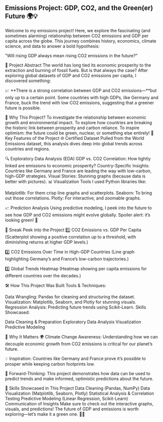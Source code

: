 ## Emissions Project: GDP, CO2, and the Green(er) Future 🌍💡
Welcome to my emissions project! Here, we explore the fascinating (and sometimes alarming) relationship between CO2 emissions and GDP per capita across the globe. This journey combines history, economics, climate science, and data to answer a bold hypothesis:

"Will rising GDP always mean rising CO2 emissions in the future?"

📝 Project Abstract
The world has long tied its economic prosperity to the extraction and burning of fossil fuels. But is that always the case? After exploring global datasets of GDP and CO2 emissions per capita, I discovered something:

📈 **There is a strong correlation between GDP and CO2 emissions—**but only up to a certain point. Some countries with high GDPs, like Germany and France, buck the trend with low CO2 emissions, suggesting that a greener future is possible.

🤔 Why This Project?
To investigate the relationship between economic growth and environmental impact.
To explore how countries are breaking the historic link between prosperity and carbon reliance.
To inspire optimism: the future could be green, nuclear, or something else entirely!
🚀 Key Features of the Project
🌐 Certified Dataset
Pulled from the World Emissions dataset, this analysis dives deep into global trends across countries and regions.

🔍 Exploratory Data Analysis (EDA)
GDP vs. CO2 Correlation: How tightly linked are emissions to economic prosperity?
Country-Specific Insights: Countries like Germany and France are leading the way with low-carbon, high-GDP strategies.
Visual Stories: Stunning graphs (because data is better with pictures).
📊 Visualization Tools
I used Python libraries like:

Matplotlib: For  them crisp line graphs and scatterplots.
Seaborn: To bring out those correlations.
Plotly: For interactive, and zoomable graphs.

📈 Prediction Analysis
Using predictive modeling, I peek into the future to see how GDP and CO2 emissions might evolve globally. Spoiler alert: it’s looking green! 🌿

📸 Sneak Peek into the Project
1️⃣ CO2 Emissions vs. GDP Per Capita
(Scatterplot showing a positive correlation up to a threshold, with diminishing returns at higher GDP levels.)

2️⃣ CO2 Emissions Over Time in High-GDP Countries
(Line graph highlighting Germany’s and France’s low-carbon trajectories.)

3️⃣ Global Trends Heatmap
(Heatmap showing per capita emissions for different countries over the decades.)

🛠️ How This Project Was Built
Tools & Techniques:

Data Wrangling: Pandas for cleaning and structuring the dataset.
Visualization: Matplotlib, Seaborn, and Plotly for stunning visuals.
Regression Analysis: Predicting future trends using Scikit-Learn.
Skills Showcased:

Data Cleaning & Preparation
Exploratory Data Analysis
Visualization
Predictive Modeling

📢 Why It Matters
🌍 Climate Change Awareness: Understanding how we can decouple economic growth from CO2 emissions is critical for our planet’s future.

💡 Inspiration: Countries like Germany and France prove it’s possible to prosper while keeping carbon footprints low.

🔮 Forward-Thinking: This project demonstrates how data can be used to predict trends and make informed, optimistic predictions about the future.

🌟 Skills Showcased in This Project
Data Cleaning (Pandas, NumPy)
Data Visualization (Matplotlib, Seaborn, Plotly)
Statistical Analysis & Correlation Testing
Predictive Modeling (Linear Regression, Scikit-Learn)
Communication of Insights
Make sure to check out the interactive graphs, visuals, and predictions! The future of GDP and emissions is worth exploring—let’s make it a green one. 🌿✨
